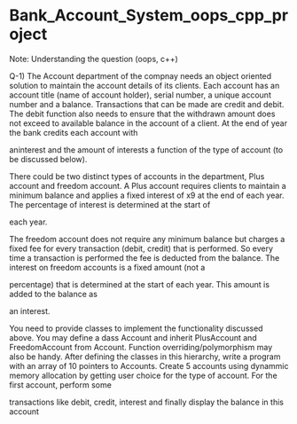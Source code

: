 # Bank_Account_System_oops_cpp_project

Note: Understanding the question (oops, c++)

Q-1) The Account department of the compnay needs an object oriented solution to maintain the
account details of its clients. Each account has an account title (name of account holder), serial
number, a unique account number and a balance. Transactions that can be made are credit and
debit. The debit function also needs to ensure that the withdrawn amount does not exceed to
available balance in the account of a client. At the end of year the bank credits each account with

aninterest and the amount of interests a function of the type of account (to be discussed below).

There could be two distinct types of accounts in the department, Plus account and freedom
account. A Plus account requires clients to maintain a minimum balance and applies a fixed
interest of x9 at the end of each year. The percentage of interest is determined at the start of

each year.

The freedom account does not require any minimum balance but charges a fixed fee for every
transaction (debit, credit) that is performed. So every time a transaction is performed the fee is
deducted from the balance. The interest on freedom accounts is a fixed amount (not a

percentage) that is determined at the start of each year. This amount is added to the balance as

an interest.

You need to provide classes to implement the functionality discussed above. You may define a
dass Account and inherit PlusAccount and FreedomAccount from Account. Function
overriding/polymorphism may also be handy. After defining the classes in this hierarchy, write a
program with an array of 10 pointers to Accounts. Create 5 accounts using dynammic memory
allocation by getting user choice for the type of account. For the first account, perform some

transactions like debit, credit, interest and finally display the balance in this account
